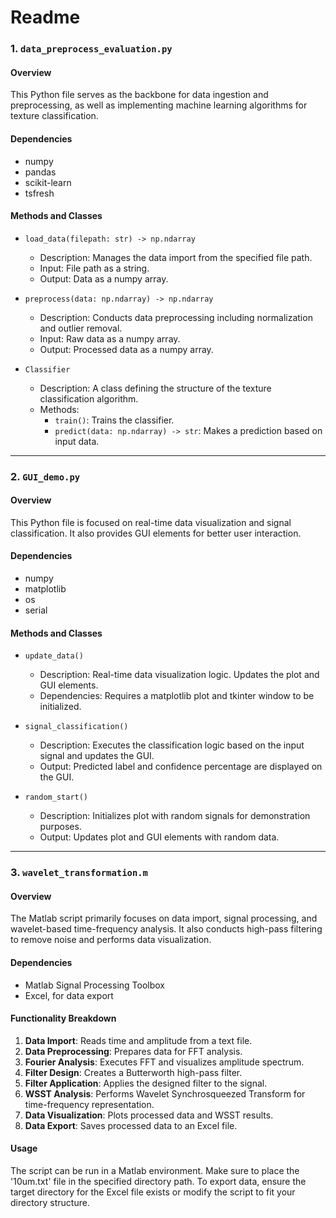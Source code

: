 # Readme
### 1. `data_preprocess_evaluation.py`

#### Overview
This Python file serves as the backbone for data ingestion and preprocessing, as well as implementing machine learning algorithms for texture classification.

#### Dependencies
- numpy
- pandas
- scikit-learn
- tsfresh

#### Methods and Classes

- `load_data(filepath: str) -> np.ndarray`
  - Description: Manages the data import from the specified file path.
  - Input: File path as a string.
  - Output: Data as a numpy array.

- `preprocess(data: np.ndarray) -> np.ndarray`
  - Description: Conducts data preprocessing including normalization and outlier removal.
  - Input: Raw data as a numpy array.
  - Output: Processed data as a numpy array.

- `Classifier`
  - Description: A class defining the structure of the texture classification algorithm.
  - Methods: 
    - `train()`: Trains the classifier.
    - `predict(data: np.ndarray) -> str`: Makes a prediction based on input data.

---

### 2. `GUI_demo.py`

#### Overview
This Python file is focused on real-time data visualization and signal classification. It also provides GUI elements for better user interaction.

#### Dependencies
- numpy
- matplotlib
- os
- serial

#### Methods and Classes

- `update_data()`
  - Description: Real-time data visualization logic. Updates the plot and GUI elements.
  - Dependencies: Requires a matplotlib plot and tkinter window to be initialized.

- `signal_classification()`
  - Description: Executes the classification logic based on the input signal and updates the GUI.
  - Output: Predicted label and confidence percentage are displayed on the GUI.

- `random_start()`
  - Description: Initializes plot with random signals for demonstration purposes.
  - Output: Updates plot and GUI elements with random data.
  
---

### 3. `wavelet_transformation.m`

#### Overview
The Matlab script primarily focuses on data import, signal processing, and wavelet-based time-frequency analysis. It also conducts high-pass filtering to remove noise and performs data visualization.

#### Dependencies
- Matlab Signal Processing Toolbox
- Excel, for data export

#### Functionality Breakdown

1. **Data Import**: Reads time and amplitude from a text file.
2. **Data Preprocessing**: Prepares data for FFT analysis.
3. **Fourier Analysis**: Executes FFT and visualizes amplitude spectrum.
4. **Filter Design**: Creates a Butterworth high-pass filter.
5. **Filter Application**: Applies the designed filter to the signal.
6. **WSST Analysis**: Performs Wavelet Synchrosqueezed Transform for time-frequency representation.
7. **Data Visualization**: Plots processed data and WSST results.
8. **Data Export**: Saves processed data to an Excel file.

#### Usage
The script can be run in a Matlab environment. Make sure to place the '10um.txt' file in the specified directory path. To export data, ensure the target directory for the Excel file exists or modify the script to fit your directory structure.
